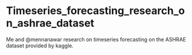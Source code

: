 # Timeseries_forecasting_research_on_ashrae_dataset
 Me and @mennanawar research on timeseries forecasting on the ASHRAE dataset provided by kaggle.
